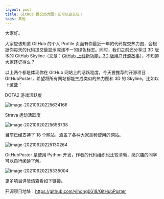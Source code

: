 ```yaml
---
layout: post
title: GitHub 提交热力图！还可以这么玩！
tags: 其他
---
```


大家好。

大家应该知道 GitHub 的个人 Profile 页面有你最近一年的代码提交热力图，会根据你每天的代码提交量显示深浅不一的绿色标志。同时，我们之前还分享过 3D 版本的 GitHub Skyline（文章：[GitHub 上线新功能，3D 版用户开源故事](https://mp.weixin.qq.com/s?__biz=MzAwMzE5NzM2Nw==&mid=2247485053&idx=1&sn=85810d17197b392077b2813d3199a657&chksm=9b3f96a5ac481fb3287c71a6d8fc2580bc1c14ffc3dae35ee46c80a58102b048e8d9a364c493&token=380549080&lang=zh_CN#rd)），不知道大家还记得么？

以上两个都是体现你在 GitHub 网站上的活跃程度。今天要推荐的开源项目 GitHubPoster，希望将所有网站都能生成类似的热力图和 3D 的 Skyline。比如以下这些：

DOTA2 游戏活跃度

![image-20210920225634166](https://7465-test-3c9b5e-books-1301492295.tcb.qcloud.la/images/compress_image-20210920225634166.png)

Strava 运动活跃度

![image-20210920225658738](https://7465-test-3c9b5e-books-1301492295.tcb.qcloud.la/images/compress_image-20210920225658738.png)

目前已经支持了 18 个网站，涵盖了各种大家高频使用的网站。

![image-20210920225130264](https://7465-test-3c9b5e-books-1301492295.tcb.qcloud.la/images/compress_image-20210920225130264.png)

GitHubPoster 是使用 Python 开发，作者的代码组织也比较清晰，感兴趣的同学可以自行阅读了解。

![image-20210920225335004](https://7465-test-3c9b5e-books-1301492295.tcb.qcloud.la/images/compress_image-20210920225335004.png)

更多项目详情请查看如下链接。

开源项目地址：https://github.com/yihong0618/GitHubPoster
